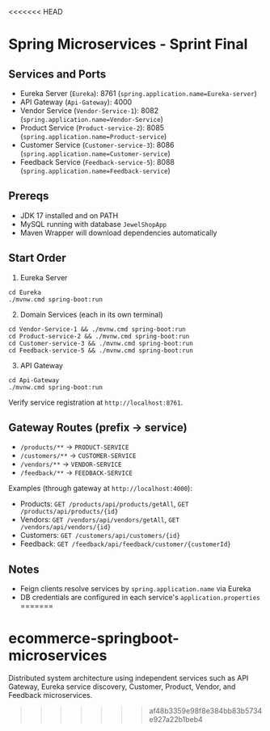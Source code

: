 <<<<<<< HEAD
# Spring Microservices - Sprint Final

## Services and Ports
- Eureka Server (`Eureka`): 8761 (`spring.application.name=Eureka-server`)
- API Gateway (`Api-Gateway`): 4000
- Vendor Service (`Vendor-Service-1`): 8082 (`spring.application.name=Vendor-Service`)
- Product Service (`Product-service-2`): 8085 (`spring.application.name=Product-service`)
- Customer Service (`Customer-service-3`): 8086 (`spring.application.name=Customer-service`)
- Feedback Service (`Feedback-service-5`): 8088 (`spring.application.name=Feedback-service`)

## Prereqs
- JDK 17 installed and on PATH
- MySQL running with database `JewelShopApp`
- Maven Wrapper will download dependencies automatically

## Start Order
1. Eureka Server
```
cd Eureka
./mvnw.cmd spring-boot:run
```
2. Domain Services (each in its own terminal)
```
cd Vendor-Service-1 && ./mvnw.cmd spring-boot:run
cd Product-service-2 && ./mvnw.cmd spring-boot:run
cd Customer-service-3 && ./mvnw.cmd spring-boot:run
cd Feedback-service-5 && ./mvnw.cmd spring-boot:run
```
3. API Gateway
```
cd Api-Gateway
./mvnw.cmd spring-boot:run
```

Verify service registration at `http://localhost:8761`.

## Gateway Routes (prefix → service)
- `/products/**` → `PRODUCT-SERVICE`
- `/customers/**` → `CUSTOMER-SERVICE`
- `/vendors/**` → `VENDOR-SERVICE`
- `/feedback/**` → `FEEDBACK-SERVICE`

Examples (through gateway at `http://localhost:4000`):
- Products: `GET /products/api/products/getAll`, `GET /products/api/products/{id}`
- Vendors: `GET /vendors/api/vendors/getAll`, `GET /vendors/api/vendors/{id}`
- Customers: `GET /customers/api/customers/{id}`
- Feedback: `GET /feedback/api/feedback/customer/{customerId}`

## Notes
- Feign clients resolve services by `spring.application.name` via Eureka
- DB credentials are configured in each service's `application.properties` 
=======
# ecommerce-springboot-microservices
Distributed system architecture using independent services such as API Gateway, Eureka service discovery, Customer, Product, Vendor, and Feedback microservices.
>>>>>>> af48b3359e98f8e384bb83b5734e927a22b1beb4
